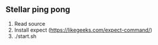 ## Stellar ping pong

1) Read source
2) Install expect (https://likegeeks.com/expect-command/)
3) ./start.sh <ping pong partner>

